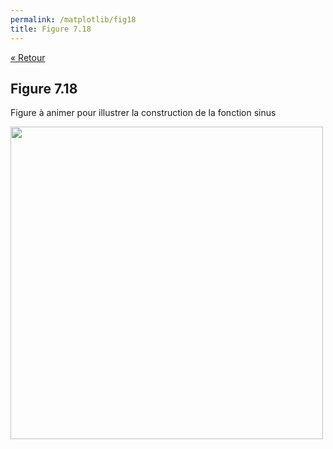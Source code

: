 ```yaml
---
permalink: /matplotlib/fig18
title: Figure 7.18
---
```


[« Retour](/python/matplotlib)

## Figure 7.18

Figure à animer pour illustrer la construction de la fonction sinus

<img src="/python/_static/matplotlib/fig18.gif" width="500px"/>

<script src="https://emgithub.com/embed.js?target=https%3A%2F%2Fgithub.com%2Fxoolive%2Fpython%2Fblob%2Fmaster%2F02-ecosysteme%2F07-matplotlib%2Ffig18.py&style=github-gist&showLineNumbers=on"></script>
